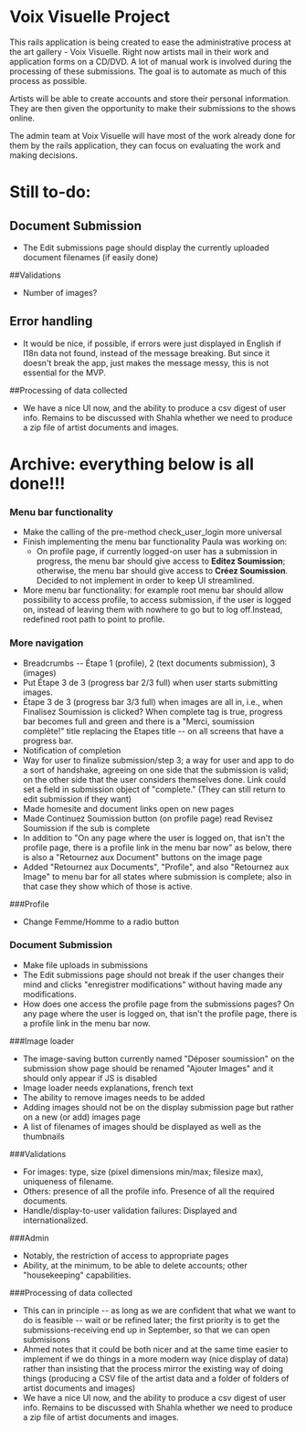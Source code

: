 # Voix Visuelle Project

This rails application is being created to ease the administrative process at the art gallery - Voix Visuelle. Right now artists mail in their work and application forms on a CD/DVD. A lot of manual work is involved during the processing of these submissions. The goal is to automate as much of this process as possible.

Artists will be able to create accounts and store their personal information. They are then given the opportunity to make their submissions to the shows online.

The admin team at Voix Visuelle will have most of the work already done for them by the rails application, they can focus on evaluating the work and making decisions.

# Still to-do:
## Document Submission
* The Edit submissions page should display the currently uploaded document filenames (if easily done)

##Validations
* Number of images?


## Error handling
* It would be nice, if possible, if errors were just displayed in English if I18n data not found, instead of the message breaking. But since it doesn't break the app, just makes the message messy, this is not essential for the MVP.

##Processing of data collected
* We have a nice UI now, and the ability to produce a csv digest of user info. Remains to be discussed with Shahla whether we need to produce a zip file of artist documents and images.

# Archive: everything below is all done!!!
### Menu bar functionality
* Make the calling of the pre-method check_user_login more universal
* Finish implementing the menu bar functionality Paula was working on:
	* On profile page, if currently logged-on user has a submission in progress, the menu bar should give access to **Editez Soumission**; otherwise, the menu bar should give access to **Créez Soumission**. Decided to not implement in order to keep UI streamlined.
* More menu bar functionality: for example root menu bar should allow possibility to access profile, to access submission, if the user is logged on, instead of leaving them with nowhere to go but to log off.Instead, redefined root path to point to profile.

### More navigation
* Breadcrumbs -- Étape 1 (profile), 2 (text documents submission), 3 (images)
* Put Étape 3 de 3 (progress bar 2/3 full) when user starts submitting images.
* Étape 3 de 3 (progress bar 3/3 full) when images are all in, i.e., when Finalisez Soumission is clicked? When complete tag is true, progress bar becomes full and green and there is a "Merci, soumission complète!" title replacing the Etapes title -- on all screens that have a progress bar.
* Notification of completion
* Way for user to finalize submission/step 3; a way for user and app to do a sort of handshake, agreeing on one side that the submission is valid; on the other side that the user considers themselves done. Link could set a field in submission object of "complete." (They can still return to edit submission if they want)
* Made homesite and document links open on new pages
* Made Continuez Soumission button (on profile page) read Revisez Soumission if the sub is complete
* In addition to "On any page where the user is logged on, that isn't the profile page, there is a profile link in the menu bar now" as below, there is also a "Retournez aux Document" buttons on the image page
* Added "Retournez aux Documents", "Profile", and also "Retournez aux Image" to menu bar for all states where submission is complete; also in that case they show which of those is active.

###Profile
* Change Femme/Homme to a radio button

### Document Submission
* Make file uploads in submissions
* The Edit submissions page should not break if the user changes their mind and clicks "enregistrer modifications" without having made any modifications.
* How does one access the profile page from the submissions pages? On any page where the user is logged on, that isn't the profile page, there is a profile link in the menu bar now.

###Image loader
* The image-saving button currently named "Déposer soumission" on the submission show page should be renamed "Ajouter Images" and it should only appear if JS is disabled
* Image loader needs explanations, french text
* The ability to remove images needs to be added
* Adding images should not be on the display submission page but rather on a new (or add) images page
* A list of filenames of images should be displayed as well as the thumbnails

###Validations
* For images: type, size (pixel dimensions min/max; filesize max), uniqueness of filename.
* Others: presence of all the profile info. Presence of all the required documents.
* Handle/display-to-user validation failures: Displayed and internationalized.

###Admin
* Notably, the restriction of access to appropriate pages
* Ability, at the minimum, to be able to delete accounts; other "housekeeping" capabilities.

###Processing of data collected
* This can in principle -- as long as we are confident that what we want to do is feasible -- wait or be refined later; the first priority is to get the submissions-receiving end up in September, so that we can open submisisons
* Ahmed notes that it could be both nicer and at the same time easier to implement if we do things in a more modern way (nice display of data) rather than insisting that the process mirror the existing way of doing things (producing a CSV file of the artist data and a folder of folders of artist documents and images)
* We have a nice UI now, and the ability to produce a csv digest of user info. Remains to be discussed with Shahla whether we need to produce a zip file of artist documents and images.
